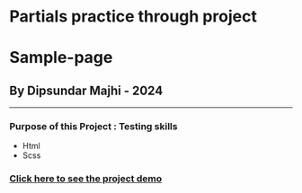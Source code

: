 # Partials practice through project

# Sample-page

## By Dipsundar Majhi - 2024

---

### Purpose of this Project : Testing skills

- Html
- Scss

### [Click here to see the project demo](https://dipsundar.github.io/Sample-website---saas-practice-project/)
